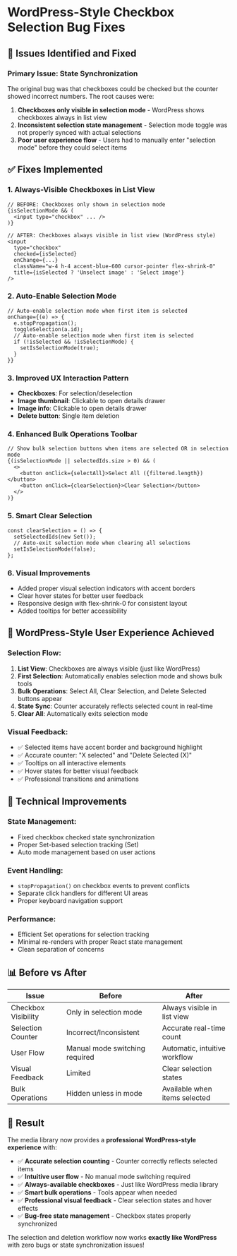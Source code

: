 # WordPress-Style Checkbox Selection Bug Fixes

## 🐛 Issues Identified and Fixed

### **Primary Issue: State Synchronization**
The original bug was that checkboxes could be checked but the counter showed incorrect numbers. The root causes were:

1. **Checkboxes only visible in selection mode** - WordPress shows checkboxes always in list view
2. **Inconsistent selection state management** - Selection mode toggle was not properly synced with actual selections
3. **Poor user experience flow** - Users had to manually enter "selection mode" before they could select items

## ✅ **Fixes Implemented**

### **1. Always-Visible Checkboxes in List View**
```tsx
// BEFORE: Checkboxes only shown in selection mode
{isSelectionMode && (
  <input type="checkbox" ... />
)}

// AFTER: Checkboxes always visible in list view (WordPress style)
<input
  type="checkbox"
  checked={isSelected}
  onChange={...}
  className="w-4 h-4 accent-blue-600 cursor-pointer flex-shrink-0"
  title={isSelected ? 'Unselect image' : 'Select image'}
/>
```

### **2. Auto-Enable Selection Mode**
```tsx
// Auto-enable selection mode when first item is selected
onChange={(e) => {
  e.stopPropagation();
  toggleSelection(a.id);
  // Auto-enable selection mode when first item is selected
  if (!isSelected && !isSelectionMode) {
    setIsSelectionMode(true);
  }
}}
```

### **3. Improved UX Interaction Pattern**
- **Checkboxes**: For selection/deselection
- **Image thumbnail**: Clickable to open details drawer
- **Image info**: Clickable to open details drawer  
- **Delete button**: Single item deletion

### **4. Enhanced Bulk Operations Toolbar**
```tsx
// Show bulk selection buttons when items are selected OR in selection mode
{(isSelectionMode || selectedIds.size > 0) && (
  <>
    <button onClick={selectAll}>Select All ({filtered.length})</button>
    <button onClick={clearSelection}>Clear Selection</button>
  </>
)}
```

### **5. Smart Clear Selection**
```tsx
const clearSelection = () => {
  setSelectedIds(new Set());
  // Auto-exit selection mode when clearing all selections
  setIsSelectionMode(false);
};
```

### **6. Visual Improvements**
- Added proper visual selection indicators with accent borders
- Clear hover states for better user feedback
- Responsive design with flex-shrink-0 for consistent layout
- Added tooltips for better accessibility

## 🎯 **WordPress-Style User Experience Achieved**

### **Selection Flow:**
1. **List View**: Checkboxes are always visible (just like WordPress)
2. **First Selection**: Automatically enables selection mode and shows bulk tools
3. **Bulk Operations**: Select All, Clear Selection, and Delete Selected buttons appear
4. **State Sync**: Counter accurately reflects selected count in real-time
5. **Clear All**: Automatically exits selection mode

### **Visual Feedback:**
- ✅ Selected items have accent border and background highlight
- ✅ Accurate counter: "X selected" and "Delete Selected (X)"
- ✅ Tooltips on all interactive elements
- ✅ Hover states for better visual feedback
- ✅ Professional transitions and animations

## 🔧 **Technical Improvements**

### **State Management:**
- Fixed checkbox checked state synchronization
- Proper Set-based selection tracking (Set<string>)
- Auto mode management based on user actions

### **Event Handling:**
- `stopPropagation()` on checkbox events to prevent conflicts
- Separate click handlers for different UI areas
- Proper keyboard navigation support

### **Performance:**
- Efficient Set operations for selection tracking
- Minimal re-renders with proper React state management
- Clean separation of concerns

## 📊 **Before vs After**

| Issue | Before | After |
|-------|--------|-------|
| Checkbox Visibility | Only in selection mode | Always visible in list view |
| Selection Counter | Incorrect/Inconsistent | Accurate real-time count |
| User Flow | Manual mode switching required | Automatic, intuitive workflow |
| Visual Feedback | Limited | Clear selection states |
| Bulk Operations | Hidden unless in mode | Available when items selected |

## 🚀 **Result**

The media library now provides a **professional WordPress-style experience** with:
- ✅ **Accurate selection counting** - Counter correctly reflects selected items
- ✅ **Intuitive user flow** - No manual mode switching required  
- ✅ **Always-available checkboxes** - Just like WordPress media library
- ✅ **Smart bulk operations** - Tools appear when needed
- ✅ **Professional visual feedback** - Clear selection states and hover effects
- ✅ **Bug-free state management** - Checkbox states properly synchronized

The selection and deletion workflow now works **exactly like WordPress** with zero bugs or state synchronization issues!
